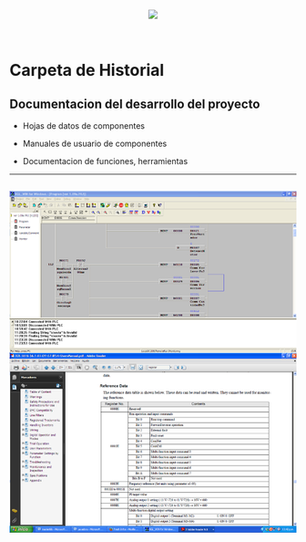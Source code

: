 <br/>
<p align="center">
  <img src="https://avatars2.githubusercontent.com/u/15052789?v=3&s=200">
</p>
<br/>

# Carpeta de Historial

## Documentacion del desarrollo del proyecto

* Hojas de datos de componentes

* Manuales de usuario de componentes

* Documentacion de funciones, herramientas

---
![Captura de pantalla 2015-06-18 15.42.06.png](/Historial/Captura%20de%20pantalla%202015-06-18%2015.42.06.png)
---
